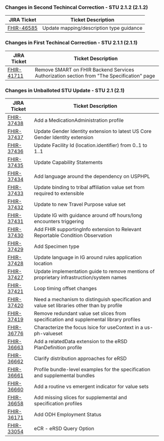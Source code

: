 ### Changes in Second Techincal Correction - STU 2.1.2 (2.1.2)


|JIRA Ticket|Ticket Description|
|---------|----------|
| [FHIR-46585](https://jira.hl7.org/browse/FHIR-46585) | Update mapping/description type guidance |


### Changes in First Techincal Correction - STU 2.1.1 (2.1.1)


|JIRA Ticket|Ticket Description|
|---------|----------|
| [FHIR-41711](https://jira.hl7.org/browse/FHIR-41711) | Remove SMART on FHIR Backend Services Authorization section from "The Specification" page |


### Changes in Unballoted STU Update - STU 2.1 (2.1)


|JIRA Ticket|Ticket Description|
|---------|----------|
| [FHIR-37438](https://jira.hl7.org/browse/FHIR-37438) | Add a MedicationAdministration profile |
| [FHIR-37437](https://jira.hl7.org/browse/FHIR-37437) | Update Gender Identity extension to latest US Core Gender Identity extension |
| [FHIR-37436](https://jira.hl7.org/browse/FHIR-37436) | Update Facility Id (location.identifier) from 0..1 to 1..1 |
| [FHIR-37435](https://jira.hl7.org/browse/FHIR-37435) | Update Capability Statements |
| [FHIR-37434](https://jira.hl7.org/browse/FHIR-37434) | Add language around the dependency on USPHPL |
| [FHIR-37433](https://jira.hl7.org/browse/FHIR-37433) | Update binding to tribal affiliation value set from required to extensible |
| [FHIR-37432](https://jira.hl7.org/browse/FHIR-37432) | Update to new Travel Purpose value set  |
| [FHIR-37431](https://jira.hl7.org/browse/FHIR-37431) | Update IG with guidance around off hours/long encounters triggering |
| [FHIR-37430](https://jira.hl7.org/browse/FHIR-37430) | Add FHIR supportingInfo extension to Relevant Reportable Condition Observation |
| [FHIR-37429](https://jira.hl7.org/browse/FHIR-37429) | Add Specimen type |
| [FHIR-37428](https://jira.hl7.org/browse/FHIR-37428) | Update language in IG around rules application location |
| [FHIR-37427](https://jira.hl7.org/browse/FHIR-37427) | Update implementation guide to remove mentions of proprietary infrastruction/system names |
| [FHIR-37421](https://jira.hl7.org/browse/FHIR-37421) | Loop timing offset changes |
| [FHIR-37420](https://jira.hl7.org/browse/FHIR-37420) | Need a mechanism to distinguish specification and value set libraries other than by profile |
| [FHIR-37419](https://jira.hl7.org/browse/FHIR-37419) | Remove redundant value set slices from specification and supplemental library profiles |
| [FHIR-36776](https://jira.hl7.org/browse/FHIR-36776) | Characterize the focus lsice for useContext in a us-ph-valueset |
| [FHIR-36663](https://jira.hl7.org/browse/FHIR-36663) | Add a relatedData extension to the eRSD PlanDefinition profile |
| [FHIR-36662](https://jira.hl7.org/browse/FHIR-36662) | Clarify distribution approaches for eRSD |
| [FHIR-36661](https://jira.hl7.org/browse/FHIR-36661) | Profile bundle-level examples for the specification and supplemental bundles |
| [FHIR-36660](https://jira.hl7.org/browse/FHIR-36660) | Add a routine vs emergent indicator for value sets |
| [FHIR-36658](https://jira.hl7.org/browse/FHIR-36658) | Add missing slices for supplemental and specification profiles |
| [FHIR-36171](https://jira.hl7.org/browse/FHIR-36171) | Add ODH Employment Status |
| [FHIR-33054](https://jira.hl7.org/browse/FHIR-33054) | eCR - eRSD Query Option |
